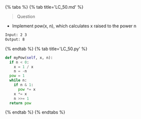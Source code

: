 {% tabs %}
{% tab title='LC_50.md' %}

> Question

* Implement pow(x, n), which calculates x raised to the power n

```txt
Input: 2 3
Output: 8
```

{% endtab %}
{% tab title='LC_50.py' %}

```py
def myPow(self, x, n):
  if n < 0:
    x = 1 / x
    n = -n
  pow = 1
  while n:
    if n & 1:
      pow *= x
    x *= x
    n >>= 1
  return pow
```

{% endtab %}
{% endtabs %}
